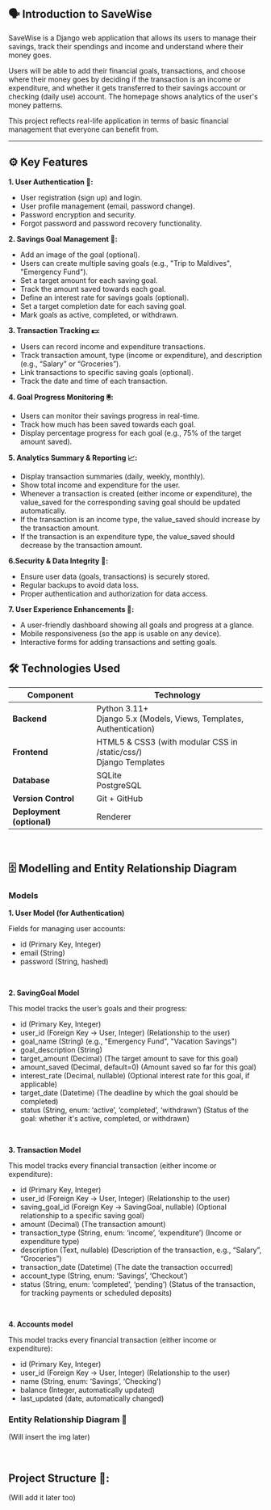 ## 🗣️ Introduction to SaveWise

SaveWise is a Django web application that allows its users to manage their savings, track their spendings and income and understand where their money goes.

Users will be able to add their financial goals, transactions, and choose where their money goes by deciding if the transaction is an income or expenditure, and whether it gets transferred to their savings account or checking (daily use) account. The homepage shows analytics of the user's money patterns.

This project reflects real-life application in terms of basic financial management that everyone can benefit from.

---

## ⚙️ Key Features

**1. User Authentication 🔑:**

- User registration (sign up) and login.
- User profile management (email, password change).
- Password encryption and security.
- Forgot password and password recovery functionality.


**2. Savings Goal Management 🥅:**

- Add an image of the goal (optional).
- Users can create multiple saving goals (e.g., "Trip to Maldives", "Emergency Fund").
- Set a target amount for each saving goal.
- Track the amount saved towards each goal.
- Define an interest rate for savings goals (optional).
- Set a target completion date for each saving goal.
- Mark goals as active, completed, or withdrawn.


**3. Transaction Tracking 💵:**

- Users can record income and expenditure transactions.
- Track transaction amount, type (income or expenditure), and description (e.g., “Salary” or “Groceries”).
- Link transactions to specific saving goals (optional).
- Track the date and time of each transaction.


**4. Goal Progress Monitoring 🖲️:**

- Users can monitor their savings progress in real-time.
- Track how much has been saved towards each goal.
- Display percentage progress for each goal (e.g., 75% of the target amount saved).


**5. Analytics Summary & Reporting 📈:**

- Display transaction summaries (daily, weekly, monthly).
- Show total income and expenditure for the user.
- Whenever a transaction is created (either income or expenditure), the value_saved for the corresponding saving goal should be updated automatically.
- If the transaction is an income type, the value_saved should increase by the transaction amount.
- If the transaction is an expenditure type, the value_saved should decrease by the transaction amount.


**6.Security & Data Integrity 🔐:**

- Ensure user data (goals, transactions) is securely stored.
- Regular backups to avoid data loss.
- Proper authentication and authorization for data access.


**7. User Experience Enhancements 👤:**

- A user-friendly dashboard showing all goals and progress at a glance.
- Mobile responsiveness (so the app is usable on any device).
- Interactive forms for adding transactions and setting goals.


## 🛠️ Technologies Used

| **Component**         | **Technology**                                                                 |
|-----------------------|---------------------------------------------------------------------------------|
| **Backend**           | Python 3.11+ <br> Django 5.x (Models, Views, Templates, Authentication)         |
| **Frontend**          | HTML5 & CSS3 (with modular CSS in /static/css/) <br> Django Templates          |
| **Database**          | SQLite <br> PostgreSQL                                                            |
| **Version Control**   | Git + GitHub                                                                   |
| **Deployment (optional)** | Renderer                                                                      |

<br>

## 🗄️ Modelling and Entity Relationship Diagram

### Models

**1. User Model (for Authentication)**

Fields for managing user accounts:

- id (Primary Key, Integer)
- email (String)
- password (String, hashed)

<br>

**2. SavingGoal Model**

This model tracks the user’s goals and their progress:

- id (Primary Key, Integer)
- user_id (Foreign Key -> User, Integer)
(Relationship to the user)
- goal_name (String)
(e.g., "Emergency Fund", "Vacation Savings")
- goal_description (String)
- target_amount (Decimal)
(The target amount to save for this goal)
- amount_saved (Decimal, default=0)
(Amount saved so far for this goal)
- interest_rate (Decimal, nullable)
(Optional interest rate for this goal, if applicable)
- target_date (Datetime)
(The deadline by which the goal should be completed)
- status (String, enum: ‘active’, ‘completed’, ‘withdrawn’)
(Status of the goal: whether it's active, completed, or withdrawn)

<br>

**3. Transaction Model**

This model tracks every financial transaction (either income or expenditure):

- id (Primary Key, Integer)
- user_id (Foreign Key -> User, Integer)
(Relationship to the user)
- saving_goal_id (Foreign Key -> SavingGoal, nullable)
(Optional relationship to a specific saving goal)
- amount (Decimal)
(The transaction amount)
- transaction_type (String, enum: ‘income’, ‘expenditure’)
(Income or expenditure type)
- description (Text, nullable)
(Description of the transaction, e.g., “Salary”, “Groceries”)
- transaction_date (Datetime)
(The date the transaction occurred)
- account_type (String, enum: ‘Savings’, ‘Checkout’)
- status (String, enum: ‘completed’, ‘pending’)
(Status of the transaction, for tracking payments or scheduled deposits)

<br>

**4. Accounts model**

This model tracks every financial transaction (either income or expenditure):

- id (Primary Key, Integer)
- user_id (Foreign Key -> User, Integer)
(Relationship to the user)
- name (String, enum: ‘Savings’, ‘Checking’)
- balance (Integer, automatically updated)
- last_updated (date, automatically changed)


### Entity Relationship Diagram 🔷

(Will insert the img later)

<br>

## Project Structure 📂:

(Will add it later too)